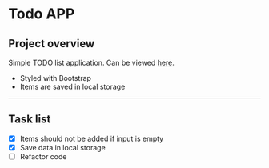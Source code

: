 # Todo APP

## Project overview

Simple TODO list application. Can be viewed [here]().

- Styled with Bootstrap
- Items are saved in local storage

---

## Task list

- [x] Items should not be added if input is empty
- [x] Save data in local storage
- [ ] Refactor code
